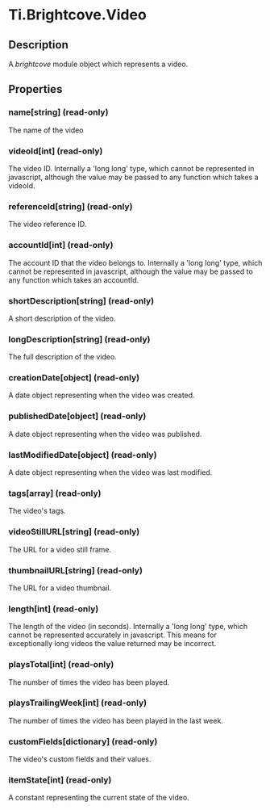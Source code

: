 # Ti.Brightcove.Video

## Description
A _brightcove_ module object which represents a video.

## Properties

### name[string] (read-only)
The name of the video

### videoId[int] (read-only)
The video ID.  Internally a 'long long' type, which cannot be represented in javascript,
although the value may be passed to any function which takes a videoId.

### referenceId[string] (read-only)
The video reference ID.

### accountId[int] (read-only)
The account ID that the video belongs to.  Internally a 'long long' type, which cannot be represented in javascript,
although the value may be passed to any function which takes an accountId.

### shortDescription[string] (read-only)
A short description of the video.

### longDescription[string] (read-only)
The full description of the video.

### creationDate[object] (read-only)
A date object representing when the video was created.

### publishedDate[object] (read-only)
A date object representing when the video was published.

### lastModifiedDate[object] (read-only)
A date object representing when the video was last modified.

### tags[array] (read-only)
The video's tags.

### videoStillURL[string] (read-only)
The URL for a video still frame.

### thumbnailURL[string] (read-only)
The URL for a video thumbnail.

### length[int] (read-only)
The length of the video (in seconds).  Internally a 'long long' type, which cannot
be represented accurately in javascript.  This means for exceptionally long videos
the value returned may be incorrect.

### playsTotal[int] (read-only)
The number of times the video has been played.

### playsTrailingWeek[int] (read-only)
The number of times the video has been played in the last week.

### customFields[dictionary] (read-only)
The video's custom fields and their values.

### itemState[int] (read-only)
A constant representing the current state of the video.